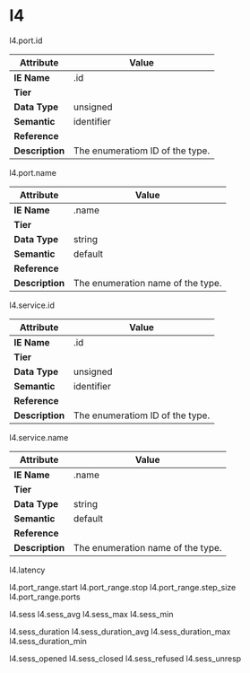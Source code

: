 # l4

l4.port.id

Attribute | Value
--- | ---
**IE Name** | .id
**Tier** | 
**Data Type** | unsigned
**Semantic** | identifier
**Reference** | []()
**Description** | The enumeratiom ID of the  type.

l4.port.name

Attribute | Value
--- | ---
**IE Name** | .name
**Tier** | 
**Data Type** | string
**Semantic** | default
**Reference** | []()
**Description** | The enumeration name of the  type.

l4.service.id

Attribute | Value
--- | ---
**IE Name** | .id
**Tier** | 
**Data Type** | unsigned
**Semantic** | identifier
**Reference** | []()
**Description** | The enumeratiom ID of the  type.

l4.service.name

Attribute | Value
--- | ---
**IE Name** | .name
**Tier** | 
**Data Type** | string
**Semantic** | default
**Reference** | []()
**Description** | The enumeration name of the  type.

l4.latency

l4.port_range.start
l4.port_range.stop
l4.port_range.step_size
l4.port_range.ports

l4.sess
l4.sess_avg
l4.sess_max
l4.sess_min

l4.sess_duration
l4.sess_duration_avg
l4.sess_duration_max
l4.sess_duration_min

l4.sess_opened
l4.sess_closed
l4.sess_refused
l4.sess_unresp
